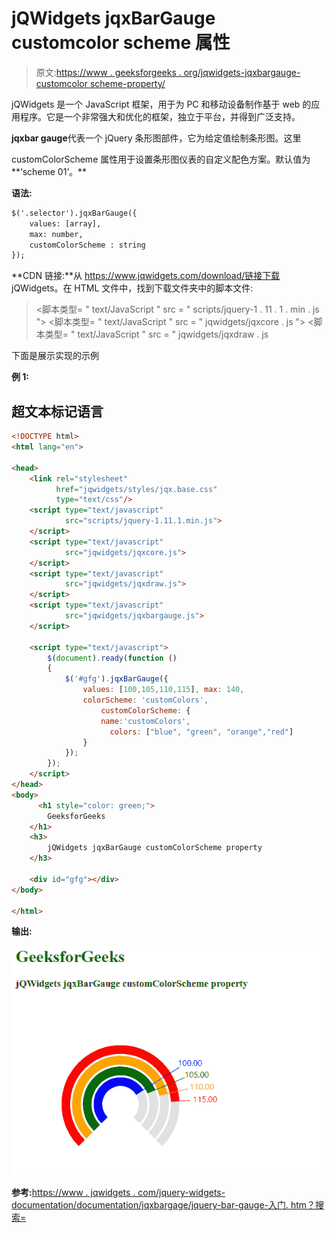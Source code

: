 # jQWidgets jqxBarGauge customcolor scheme 属性

> 原文:[https://www . geeksforgeeks . org/jqwidgets-jqxbargauge-customcolor scheme-property/](https://www.geeksforgeeks.org/jqwidgets-jqxbargauge-customcolorscheme-property/)

jQWidgets 是一个 JavaScript 框架，用于为 PC 和移动设备制作基于 web 的应用程序。它是一个非常强大和优化的框架，独立于平台，并得到广泛支持。

**jqxbar gauge**代表一个 jQuery 条形图部件，它为给定值绘制条形图。这里

customColorScheme 属性用于设置条形图仪表的自定义配色方案。默认值为**‘scheme 01’。**

**语法:**

```html
$('.selector').jqxBarGauge({
    values: [array], 
    max: number,
    customColorScheme : string
});
```

**CDN 链接:**从 https://www.jqwidgets.com/download/链接下载 jQWidgets。在 HTML 文件中，找到下载文件夹中的脚本文件:

> <link rel="”stylesheet”" href="”jqwidgets/styles/jqx.base.css”" type="”text/css”">
> <脚本类型= " text/JavaScript " src = " scripts/jquery-1 . 11 . 1 . min . js "></脚本类型>
> <脚本类型= " text/JavaScript " src = " jqwidgets/jqxcore . js "></脚本类型>
> <脚本类型= " text/JavaScript " src = " jqwidgets/jqxdraw . js

下面是展示实现的示例

**例 1:**

## 超文本标记语言

```html
<!DOCTYPE html>
<html lang="en">

<head>
    <link rel="stylesheet" 
          href="jqwidgets/styles/jqx.base.css" 
          type="text/css"/>
    <script type="text/javascript" 
            src="scripts/jquery-1.11.1.min.js">
    </script>
    <script type="text/javascript"
            src="jqwidgets/jqxcore.js">
    </script>
    <script type="text/javascript" 
            src="jqwidgets/jqxdraw.js">
    </script>
    <script type="text/javascript"
            src="jqwidgets/jqxbargauge.js">
    </script>

    <script type="text/javascript">
        $(document).ready(function ()
        {
            $('#gfg').jqxBarGauge({
                values: [100,105,110,115], max: 140, 
                colorScheme: 'customColors',
                    customColorScheme: {
                    name:'customColors',
                      colors: ["blue", "green", "orange","red"]
                }
            });
        });
    </script>
</head>
<body>
      <h1 style="color: green;"> 
        GeeksforGeeks 
    </h1>
    <h3> 
        jQWidgets jqxBarGauge customColorScheme property
    </h3>

    <div id="gfg"></div>
</body>

</html>
```

**输出:**

![](img/ca7f6074f739f4709d288c224eb0afe6.png)

**参考:**[https://www . jqwidgets . com/jquery-widgets-documentation/documentation/jqxbargage/jquery-bar-gauge-入门. htm？搜索=](https://www.jqwidgets.com/jquery-widgets-documentation/documentation/jqxbargauge/jquery-bar-gauge-getting-started.htm?search=)